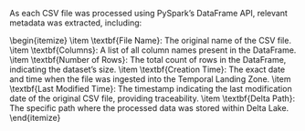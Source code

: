 As each CSV file was processed using PySpark’s DataFrame API, relevant metadata was extracted, including:

\begin{itemize}
    \item \textbf{File Name}: The original name of the CSV file.
    \item \textbf{Columns}: A list of all column names present in the DataFrame.
    \item \textbf{Number of Rows}: The total count of rows in the DataFrame, indicating the dataset’s size.
    \item \textbf{Creation Time}: The exact date and time when the file was ingested into the Temporal Landing Zone.
    \item \textbf{Last Modified Time}: The timestamp indicating the last modification date of the original CSV file, providing traceability.
    \item \textbf{Delta Path}: The specific path where the processed data was stored within Delta Lake.
\end{itemize}


